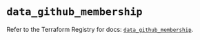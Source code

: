 # `data_github_membership`

Refer to the Terraform Registry for docs: [`data_github_membership`](https://registry.terraform.io/providers/integrations/github/5.45.0/docs/data-sources/membership).

